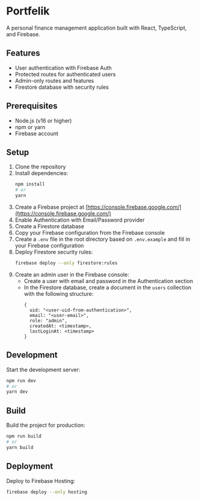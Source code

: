 # Portfelik

A personal finance management application built with React, TypeScript, and Firebase.

## Features

- User authentication with Firebase Auth
- Protected routes for authenticated users
- Admin-only routes and features
- Firestore database with security rules

## Prerequisites

- Node.js (v16 or higher)
- npm or yarn
- Firebase account

## Setup

1. Clone the repository
2. Install dependencies:
   ```bash
   npm install
   # or
   yarn
   ```
3. Create a Firebase project at [https://console.firebase.google.com/](https://console.firebase.google.com/)
4. Enable Authentication with Email/Password provider
5. Create a Firestore database
6. Copy your Firebase configuration from the Firebase console
7. Create a `.env` file in the root directory based on `.env.example` and fill in your Firebase configuration
8. Deploy Firestore security rules:
   ```bash
   firebase deploy --only firestore:rules
   ```
9. Create an admin user in the Firebase console:
   - Create a user with email and password in the Authentication section
   - In the Firestore database, create a document in the `users` collection with the following structure:
     ```
     {
       uid: "<user-uid-from-authentication>",
       email: "<user-email>",
       role: "admin",
       createdAt: <timestamp>,
       lastLoginAt: <timestamp>
     }
     ```

## Development

Start the development server:

```bash
npm run dev
# or
yarn dev
```

## Build

Build the project for production:

```bash
npm run build
# or
yarn build
```

## Deployment

Deploy to Firebase Hosting:

```bash
firebase deploy --only hosting
```
